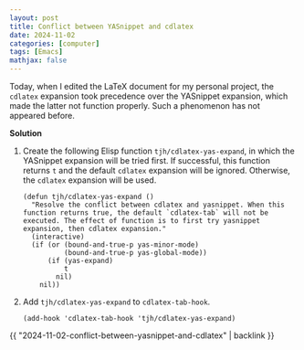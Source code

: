 ```yaml
---
layout: post
title: Conflict between YASnippet and cdlatex
date: 2024-11-02
categories: [computer]
tags: [Emacs]
mathjax: false
---
```


Today, when I edited the LaTeX document for my personal project, the `cdlatex` expansion took precedence over the YASnippet expansion, which made the latter not function properly. Such a phenomenon has not appeared before.

**Solution**

1.  Create the following Elisp function `tjh/cdlatex-yas-expand`, in which the YASnippet expansion will be tried first. If successful, this function returns `t` and the default `cdlatex` expansion will be ignored. Otherwise, the `cdlatex` expansion will be used.
    
    ```elisp
    (defun tjh/cdlatex-yas-expand ()
      "Resolve the conflict between cdlatex and yasnippet. When this
    function returns true, the default `cdlatex-tab` will not be
    executed. The effect of function is to first try yasnippet
    expansion, then cdlatex expansion."
      (interactive)
      (if (or (bound-and-true-p yas-minor-mode)
              (bound-and-true-p yas-global-mode))
          (if (yas-expand)
              t
            nil)
        nil))
    ```
2.  Add `tjh/cdlatex-yas-expand` to `cdlatex-tab-hook`.
    
    ```elisp
    (add-hook 'cdlatex-tab-hook 'tjh/cdlatex-yas-expand)
    ```

{{ "2024-11-02-conflict-between-yasnippet-and-cdlatex" | backlink }}
